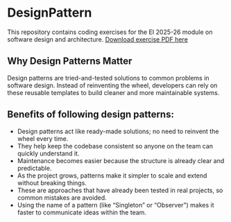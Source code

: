 # DesignPattern

This repository contains coding exercises for the EI 2025-26 module on software design and architecture.
[Download exercise PDF here](https://drive.google.com/file/d/1YUmTIp9uLNfBwh00JDvOC_j36QZI6GAc/view?usp=sharing)

## Why Design Patterns Matter

Design patterns are tried-and-tested solutions to common problems in software design. Instead of reinventing the wheel, developers can rely on these reusable templates to build cleaner and more maintainable systems.

## Benefits of following design patterns:

- Design patterns act like ready-made solutions; no need to reinvent the wheel every time.  
- They help keep the codebase consistent so anyone on the team can quickly understand it.  
- Maintenance becomes easier because the structure is already clear and predictable.  
- As the project grows, patterns make it simpler to scale and extend without breaking things.  
- These are approaches that have already been tested in real projects, so common mistakes are avoided.  
- Using the name of a pattern (like “Singleton” or “Observer”) makes it faster to communicate ideas within the team.  


